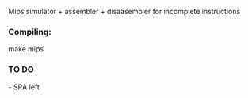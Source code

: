 Mips simulator + assembler + disaasembler for incomplete instructions

<h3>Compiling:</h3>
	make mips

<h3> TO DO </h3>
	- SRA left
